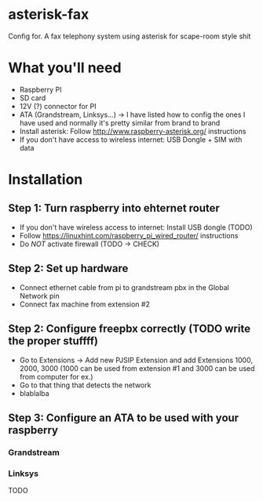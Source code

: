 # asterisk-fax
Config for. A fax telephony system using asterisk for scape-room style shit
# What you'll need
- Raspberry PI
- SD card
- 12V (?) connector for PI
- ATA (Grandstream, Linksys...) -> I have listed how to config the ones I have used and normally it's pretty similar from brand to brand
- Install asterisk: Follow http://www.raspberry-asterisk.org/ instructions
- If you don't have access to wireless internet: USB Dongle + SIM with data
# Installation
## Step 1: Turn raspberry into ehternet router 
- If you don't have wireless access to internet: Install USB dongle (TODO)
- Follow https://linuxhint.com/raspberry_pi_wired_router/ instructions
- Do *NOT* activate firewall (TODO -> CHECK)
## Step 2: Set up hardware
- Connect ethernet cable from pi to grandstream pbx in the Global Network pin
- Connect fax machine from extension #2
## Step 2: Configure freepbx correctly (TODO write the proper stuffff)
- Go to Extensions -> Add new PJSIP Extension and add Extensions 1000, 2000, 3000 (1000 can be used from extension #1 and 3000 can be used from computer for ex.)
- Go to that thing that detects the network
- blablalba
## Step 3: Configure an ATA to be used with your raspberry
### Grandstream
### Linksys
TODO
